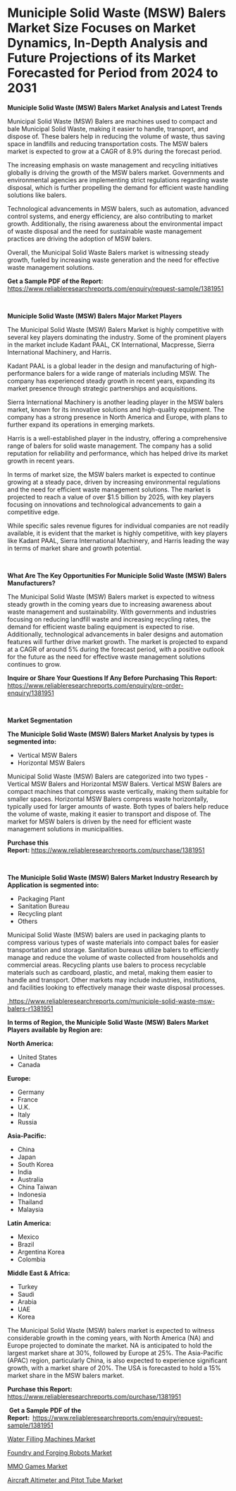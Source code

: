 <p><h1>Municiple Solid Waste (MSW) Balers Market Size Focuses on Market Dynamics, In-Depth Analysis and Future Projections of its Market Forecasted for Period from 2024 to 2031</h1></p><p><strong>Municiple Solid Waste (MSW) Balers Market Analysis and Latest Trends</strong></p>
<p><p>Municipal Solid Waste (MSW) Balers are machines used to compact and bale Municipal Solid Waste, making it easier to handle, transport, and dispose of. These balers help in reducing the volume of waste, thus saving space in landfills and reducing transportation costs. The MSW balers market is expected to grow at a CAGR of 8.9% during the forecast period.</p><p>The increasing emphasis on waste management and recycling initiatives globally is driving the growth of the MSW balers market. Governments and environmental agencies are implementing strict regulations regarding waste disposal, which is further propelling the demand for efficient waste handling solutions like balers.</p><p>Technological advancements in MSW balers, such as automation, advanced control systems, and energy efficiency, are also contributing to market growth. Additionally, the rising awareness about the environmental impact of waste disposal and the need for sustainable waste management practices are driving the adoption of MSW balers.</p><p>Overall, the Municipal Solid Waste Balers market is witnessing steady growth, fueled by increasing waste generation and the need for effective waste management solutions.</p></p>
<p><strong>Get a Sample PDF of the Report:&nbsp;</strong> <a href="https://www.reliableresearchreports.com/enquiry/request-sample/1381951">https://www.reliableresearchreports.com/enquiry/request-sample/1381951</a></p>
<p>&nbsp;</p>
<p><strong>Municiple Solid Waste (MSW) Balers Major Market Players</strong></p>
<p><p>The Municipal Solid Waste (MSW) Balers Market is highly competitive with several key players dominating the industry. Some of the prominent players in the market include Kadant PAAL, CK International, Macpresse, Sierra International Machinery, and Harris.</p><p>Kadant PAAL is a global leader in the design and manufacturing of high-performance balers for a wide range of materials including MSW. The company has experienced steady growth in recent years, expanding its market presence through strategic partnerships and acquisitions.</p><p>Sierra International Machinery is another leading player in the MSW balers market, known for its innovative solutions and high-quality equipment. The company has a strong presence in North America and Europe, with plans to further expand its operations in emerging markets.</p><p>Harris is a well-established player in the industry, offering a comprehensive range of balers for solid waste management. The company has a solid reputation for reliability and performance, which has helped drive its market growth in recent years.</p><p>In terms of market size, the MSW balers market is expected to continue growing at a steady pace, driven by increasing environmental regulations and the need for efficient waste management solutions. The market is projected to reach a value of over $1.5 billion by 2025, with key players focusing on innovations and technological advancements to gain a competitive edge.</p><p>While specific sales revenue figures for individual companies are not readily available, it is evident that the market is highly competitive, with key players like Kadant PAAL, Sierra International Machinery, and Harris leading the way in terms of market share and growth potential.</p></p>
<p>&nbsp;</p>
<p><strong>What Are The Key Opportunities For Municiple Solid Waste (MSW) Balers Manufacturers?</strong></p>
<p><p>The Municipal Solid Waste (MSW) Balers market is expected to witness steady growth in the coming years due to increasing awareness about waste management and sustainability. With governments and industries focusing on reducing landfill waste and increasing recycling rates, the demand for efficient waste baling equipment is expected to rise. Additionally, technological advancements in baler designs and automation features will further drive market growth. The market is projected to expand at a CAGR of around 5% during the forecast period, with a positive outlook for the future as the need for effective waste management solutions continues to grow.</p></p>
<p><strong>Inquire or Share Your Questions If Any Before Purchasing This Report:</strong> <a href="https://www.reliableresearchreports.com/enquiry/pre-order-enquiry/1381951">https://www.reliableresearchreports.com/enquiry/pre-order-enquiry/1381951</a></p>
<p>&nbsp;</p>
<p><strong>Market Segmentation</strong></p>
<p><strong>The Municiple Solid Waste (MSW) Balers Market Analysis by types is segmented into:</strong></p>
<p><ul><li>Vertical MSW Balers</li><li>Horizontal MSW Balers</li></ul></p>
<p><p>Municipal Solid Waste (MSW) Balers are categorized into two types - Vertical MSW Balers and Horizontal MSW Balers. Vertical MSW Balers are compact machines that compress waste vertically, making them suitable for smaller spaces. Horizontal MSW Balers compress waste horizontally, typically used for larger amounts of waste. Both types of balers help reduce the volume of waste, making it easier to transport and dispose of. The market for MSW balers is driven by the need for efficient waste management solutions in municipalities.</p></p>
<p><strong>Purchase this Report:&nbsp;</strong><a href="https://www.reliableresearchreports.com/purchase/1381951">https://www.reliableresearchreports.com/purchase/1381951</a></p>
<p>&nbsp;</p>
<p><strong>The Municiple Solid Waste (MSW) Balers Market Industry Research by Application is segmented into:</strong></p>
<p><ul><li>Packaging Plant</li><li>Sanitation Bureau</li><li>Recycling plant</li><li>Others</li></ul></p>
<p><p>Municipal Solid Waste (MSW) balers are used in packaging plants to compress various types of waste materials into compact bales for easier transportation and storage. Sanitation bureaus utilize balers to efficiently manage and reduce the volume of waste collected from households and commercial areas. Recycling plants use balers to process recyclable materials such as cardboard, plastic, and metal, making them easier to handle and transport. Other markets may include industries, institutions, and facilities looking to effectively manage their waste disposal processes.</p></p>
<p><a href="https://www.reliableresearchreports.com/municiple-solid-waste-msw-balers-r1381951">&nbsp;https://www.reliableresearchreports.com/municiple-solid-waste-msw-balers-r1381951</a></p>
<p><strong>In terms of Region, the Municiple Solid Waste (MSW) Balers Market Players available by Region are:</strong></p>
<p>
    <p> <strong> North America: </strong>
        <ul>
            <li>United States</li>
            <li>Canada</li>
        </ul>
        </p> 
    <p> <strong> Europe: </strong>
        <ul>
            <li>Germany</li>
            <li>France</li>
            <li>U.K.</li>
            <li>Italy</li>
            <li>Russia</li>
        </ul>
        </p> 
    <p> <strong> Asia-Pacific: </strong>
        <ul>
            <li>China</li>
            <li>Japan</li>
            <li>South Korea</li>
            <li>India</li>
            <li>Australia</li>
            <li>China Taiwan</li>
            <li>Indonesia</li>
            <li>Thailand</li>
            <li>Malaysia</li>
        </ul>
        </p> 
    <p> <strong> Latin America: </strong>
        <ul>
            <li>Mexico</li>
            <li>Brazil</li>
            <li>Argentina Korea</li>
            <li>Colombia</li>
        </ul>
        </p> 
    <p> <strong> Middle East & Africa: </strong>
        <ul>
            <li>Turkey</li>
            <li>Saudi</li>
            <li>Arabia</li>
            <li>UAE</li>
            <li>Korea</li>
        </ul>
    </p>
    </p>
<p><p>The Municipal Solid Waste (MSW) balers market is expected to witness considerable growth in the coming years, with North America (NA) and Europe projected to dominate the market. NA is anticipated to hold the largest market share at 30%, followed by Europe at 25%. The Asia-Pacific (APAC) region, particularly China, is also expected to experience significant growth, with a market share of 20%. The USA is forecasted to hold a 15% market share in the MSW balers market.</p></p>
<p><strong>Purchase this Report: </strong><a href="https://www.reliableresearchreports.com/purchase/1381951">https://www.reliableresearchreports.com/purchase/1381951</a></p>
<p>&nbsp;<strong>Get a Sample PDF of the Report:&nbsp;&nbsp;</strong><a href="https://www.reliableresearchreports.com/enquiry/request-sample/1381951">https://www.reliableresearchreports.com/enquiry/request-sample/1381951</a></p>
<p><strong></strong></p>
<p><p><a href="https://view.publitas.com/reportprime-1/water-filling-machines-market-insights-into-market-cagr-market-trends-and-growth-strategies/">Water Filling Machines Market</a></p><p><a href="https://www.linkedin.com/pulse/foundry-forging-robots-market-insight-trends-growth-forecasted-ob5xe?trackingId=k9huin7V4E6PwJmIJvGH0A%3D%3D">Foundry and Forging Robots Market</a></p><p><a href="https://sulfuric-clavicle-d39.notion.site/MMO-Games-Market-Furnishes-Information-on-Market-Share-Market-Trends-and-Market-Growth-061fb87bbcd44e9d86353b49459bc82e">MMO Games Market</a></p><p><a href="https://www.linkedin.com/pulse/aircraft-altimeter-pitot-tube-market-research-report-its-history-ipbre?trackingId=YD5qIqqFtQmvIjAoeFN0gA%3D%3D">Aircraft Altimeter and Pitot Tube Market</a></p></p>